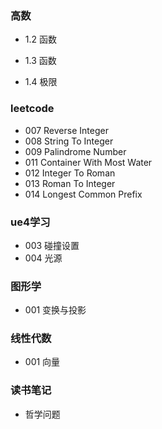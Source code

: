 ### 高数

- 1.2 函数

- 1.3 函数

- 1.4 极限

  

### leetcode

- 007 Reverse Integer
- 008 String To Integer
- 009 Palindrome Number
- 011 Container With Most Water
- 012 Integer To Roman
- 013 Roman To Integer
- 014 Longest Common Prefix



### ue4学习

- 003 碰撞设置
- 004 光源



### 图形学

- 001 变换与投影



### 线性代数

- 001 向量



### 读书笔记

- 哲学问题